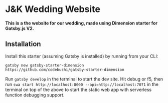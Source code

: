 # J&K Wedding Website

**This is a the website for our wedding, made using Dimension starter for Gatsby.js V2.**

## Installation

Install this starter (assuming Gatsby is installed) by running from your CLI:

`gatsby new gatsby-starter-dimension https://github.com/codebushi/gatsby-starter-dimension`

Run `gatsby develop` in the terminal to start the dev site.
Hit debug or f5, then run `swa start http://localhost:8000 --api=http://localhost:7071` in the terminal on top of the above to start the static web app with serverless function debugging support.